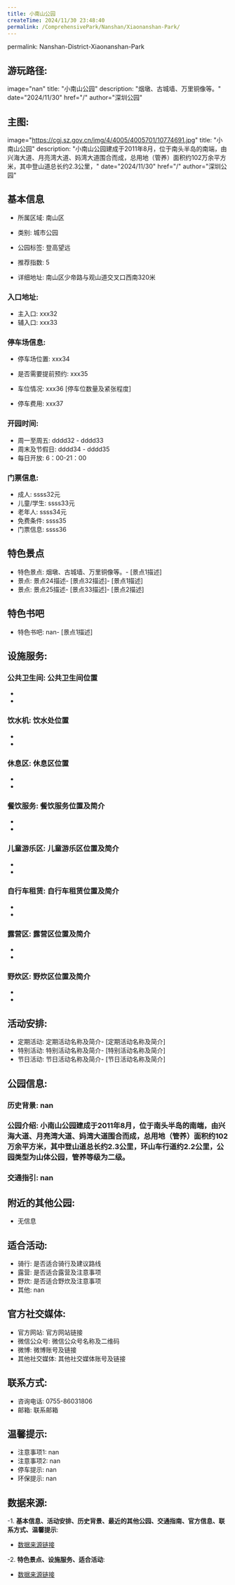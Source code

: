 ```yaml
---
title: 小南山公园
createTime: 2024/11/30 23:48:40
permalink: /ComprehensivePark/Nanshan/Xiaonanshan-Park/
---
```

permalink: Nanshan-District-Xiaonanshan-Park
## 游玩路径:
image="nan"
title: "小南山公园"
description: "烟墩、古城墙、万里铜像等。"
date="2024/11/30"
href="/"
author="深圳公园"
## 主图:
image="https://cgj.sz.gov.cn/img/4/4005/4005701/10774691.jpg"
title: "小南山公园"
description: "小南山公园建成于2011年8月，位于南头半岛的南端，由兴海大道、月亮湾大道、妈湾大道围合而成，总用地（管养）面积约102万余平方米，其中登山道总长约2.3公里，"
date="2024/11/30"
href="/"
author="深圳公园"
## 基本信息

- 所属区域: 南山区

- 类别: 城市公园

- 公园标签: 登高望远

- 推荐指数: 5

- 详细地址: 南山区少帝路与观山道交叉口西南320米

### 入口地址:
- 主入口: xxx32
- 辅入口: xxx33
### 停车场信息:
- 停车场位置: xxx34

- 是否需要提前预约: xxx35

- 车位情况: xxx36 [停车位数量及紧张程度]

- 停车费用: xxx37

### 开园时间:
- 周一至周五: dddd32 - dddd33
- 周末及节假日: dddd34 - dddd35
- 每日开放: 6：00-21：00

### 门票信息:
- 成人: ssss32元
- 儿童/学生: ssss33元
- 老年人: ssss34元
- 免费条件: ssss35
- 门票信息: ssss36
## 特色景点
- 特色景点: 烟墩、古城墙、万里铜像等。- [景点1描述]
- 景点: 景点24描述- [景点32描述]- [景点1描述]
- 景点: 景点25描述- [景点33描述]- [景点2描述]
## 特色书吧
- 特色书吧: nan- [景点1描述]
## 设施服务:
### 公共卫生间: 公共卫生间位置
- 
- 
### 饮水机: 饮水处位置
- 
- 
### 休息区: 休息区位置
- 
- 
### 餐饮服务: 餐饮服务位置及简介
- 
- 
### 儿童游乐区: 儿童游乐区位置及简介
- 
- 
### 自行车租赁: 自行车租赁位置及简介
- 
- 
### 露营区: 露营区位置及简介
- 
- 
### 野炊区: 野炊区位置及简介

- 
- 
## 活动安排:
- 定期活动: 定期活动名称及简介- [定期活动名称及简介]
- 特别活动: 特别活动名称及简介- [特别活动名称及简介]
- 节日活动: 节日活动名称及简介- [节日活动名称及简介]
## 公园信息:
### 历史背景: nan
### 公园介绍: 小南山公园建成于2011年8月，位于南头半岛的南端，由兴海大道、月亮湾大道、妈湾大道围合而成，总用地（管养）面积约102万余平方米，其中登山道总长约2.3公里，环山车行道约2.2公里，公园类型为山体公园，管养等级为二级。
### 交通指引: nan

## 附近的其他公园:
- 无信息

## 适合活动:
- 骑行: 是否适合骑行及建议路线
- 露营: 是否适合露营及注意事项
- 野炊: 是否适合野炊及注意事项
- 其他: nan

## 官方社交媒体:
- 官方网站: 官方网站链接
- 微信公众号: 微信公众号名称及二维码
- 微博: 微博账号及链接
- 其他社交媒体: 其他社交媒体账号及链接

## 联系方式:
- 咨询电话: 0755-86031806
- 邮箱: 联系邮箱

## 温馨提示:
- 注意事项1: nan
- 注意事项2: nan
- 停车提示: nan
- 环保提示: nan

## 数据来源:
-1. **基本信息、活动安排、历史背景、最近的其他公园、交通指南、官方信息、联系方式、温馨提示**:
- [数据来源链接](https://cgj.sz.gov.cn/xsmh/gysz/csgy/content/post_10774691.html)

-2. **特色景点、设施服务、适合活动**:
- [数据来源链接](https://cgj.sz.gov.cn/xsmh/gysz/csgy/content/post_10774691.html)

